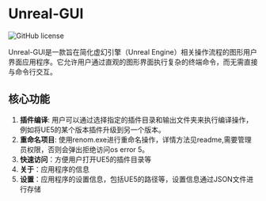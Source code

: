 # Unreal-GUI

![GitHub license](https://img.shields.io/github/license/G-POPLO/unreal-GUI.svg) 

Unreal-GUI是一款旨在简化虚幻引擎（Unreal Engine）相关操作流程的图形用户界面应用程序。它允许用户通过直观的图形界面执行复杂的终端命令，而无需直接与命令行交互。

## 核心功能

1. **插件编译**: 用户可以通过选择指定的插件目录和输出文件夹来执行编译操作，例如将UE5的某个版本插件升级到另一个版本。
2. **重命名项目**: 使用renom.exe进行重命名操作，详情方法见readme,需要管理员权限，否则会弹出拒绝访问os error 5。
3. **快速访问**：方便用户打开UE5的插件目录等
4. **关于**：应用程序的信息
5. **设置**：应用程序的设置信息，包括UE5的路径等，设置信息通过JSON文件进行存储



